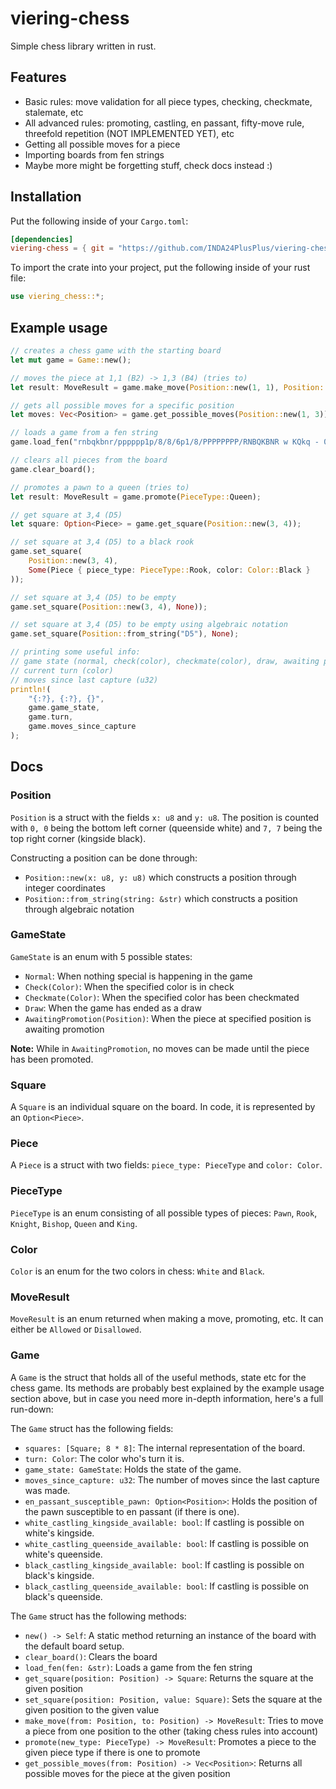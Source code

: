 # viering-chess

Simple chess library written in rust.

## Features
- Basic rules: move validation for all piece types, checking, checkmate, stalemate, etc
- All advanced rules: promoting, castling, en passant, fifty-move rule, threefold repetition (NOT IMPLEMENTED YET), etc
- Getting all possible moves for a piece
- Importing boards from fen strings
- Maybe more might be forgetting stuff, check docs instead :)

## Installation
Put the following inside of your `Cargo.toml`:
```toml
[dependencies]
viering-chess = { git = "https://github.com/INDA24PlusPlus/viering-chess.git" }
```

To import the crate into your project, put the following inside of your rust file:
```rs
use viering_chess::*;
```

## Example usage
```rs
// creates a chess game with the starting board
let mut game = Game::new(); 

// moves the piece at 1,1 (B2) -> 1,3 (B4) (tries to)
let result: MoveResult = game.make_move(Position::new(1, 1), Position::new(1, 3)); 

// gets all possible moves for a specific position
let moves: Vec<Position> = game.get_possible_moves(Position::new(1, 3));

// loads a game from a fen string
game.load_fen("rnbqkbnr/pppppp1p/8/8/6p1/8/PPPPPPPP/RNBQKBNR w KQkq - 0 1"); 

// clears all pieces from the board
game.clear_board(); 

// promotes a pawn to a queen (tries to)
let result: MoveResult = game.promote(PieceType::Queen); 

// get square at 3,4 (D5)
let square: Option<Piece> = game.get_square(Position::new(3, 4));

// set square at 3,4 (D5) to a black rook
game.set_square(
    Position::new(3, 4),
    Some(Piece { piece_type: PieceType::Rook, color: Color::Black }
));

// set square at 3,4 (D5) to be empty
game.set_square(Position::new(3, 4), None));

// set square at 3,4 (D5) to be empty using algebraic notation
game.set_square(Position::from_string("D5"), None);

// printing some useful info:
// game state (normal, check(color), checkmate(color), draw, awaiting promotion)
// current turn (color)
// moves since last capture (u32)
println!(
    "{:?}, {:?}, {}",
    game.game_state,
    game.turn,
    game.moves_since_capture
);
```

## Docs
### Position
`Position` is a struct with the fields `x: u8` and `y: u8`. The position is counted with `0, 0` being the bottom left corner (queenside white) and `7, 7` being the top right corner (kingside black).

Constructing a position can be done through:
-  `Position::new(x: u8, y: u8)` which constructs a position through integer coordinates
- `Position::from_string(string: &str)` which constructs a position through algebraic notation


### GameState
`GameState` is an enum with 5 possible states:
- `Normal`: When nothing special is happening in the game
- `Check(Color)`: When the specified color is in check
- `Checkmate(Color)`: When the specified color has been checkmated
- `Draw`: When the game has ended as a draw
- `AwaitingPromotion(Position)`: When the piece at specified position is awaiting promotion

**Note:** While in `AwaitingPromotion`, no moves can be made until the piece has been promoted.


### Square
A `Square` is an individual square on the board. In code, it is represented by an `Option<Piece>`.

### Piece
A `Piece` is a struct with two fields: `piece_type: PieceType` and `color: Color`.

### PieceType
`PieceType` is an enum consisting of all possible types of pieces: `Pawn`, `Rook`, `Knight`, `Bishop`, `Queen` and `King`.

### Color
`Color` is an enum for the two colors in chess: `White` and `Black`.

### MoveResult
`MoveResult` is an enum returned when making a move, promoting, etc. It can either be `Allowed` or `Disallowed`.

### Game
A `Game` is the struct that holds all of the useful methods, state etc for the chess game. Its methods are probably best explained by the example usage section above, but in case you need more in-depth information, here's a full run-down:

The `Game` struct has the following fields:
- `squares: [Square; 8 * 8]`: The internal representation of the board.
- `turn: Color`: The color who's turn it is.
- `game_state: GameState`: Holds the state of the game.
- `moves_since_capture: u32`: The number of moves since the last capture was made.
- `en_passant_susceptible_pawn: Option<Position>`: Holds the position of the pawn susceptible to en passant (if there is one).
- `white_castling_kingside_available: bool`: If castling is possible on white's kingside.
- `white_castling_queenside_available: bool`: If castling is possible on white's queenside.
- `black_castling_kingside_available: bool`: If castling is possible on black's kingside.
- `black_castling_queenside_available: bool`: If castling is possible on black's queenside.

The `Game` struct has the following methods:
- `new() -> Self`: A static method returning an instance of the board with the default board setup. 
- `clear_board()`: Clears the board
- `load_fen(fen: &str)`: Loads a game from the fen string
- `get_square(position: Position) -> Square`: Returns the square at the given position
- `set_square(position: Position, value: Square)`: Sets the square at the given position to the given value
-  `make_move(from: Position, to: Position) -> MoveResult`: Tries to move a piece from one position to the other (taking chess rules into account)
- `promote(new_type: PieceType) -> MoveResult`: Promotes a piece to the given piece type if there is one to promote
- `get_possible_moves(from: Position) -> Vec<Position>`: Returns all possible moves for the piece at the given position